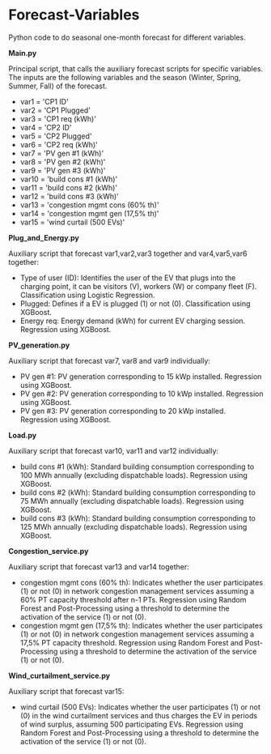 # Forecast-Variables

Python code to do seasonal one-month forecast for different variables.

**Main.py**

Principal script, that calls the auxiliary forecast scripts for specific variables. 
The inputs are the following variables and the season (Winter, Spring, Summer, Fall) of the forecast.
- var1 = 'CP1 ID' 
- var2 = 'CP1 Plugged'
- var3 = 'CP1 req (kWh)'
- var4 = 'CP2 ID'
- var5 = 'CP2 Plugged'
- var6 = 'CP2 req (kWh)'
- var7 = 'PV gen #1 (kWh)'
- var8 = 'PV gen #2 (kWh)'
- var9 = 'PV gen #3 (kWh)'
- var10 = 'build cons #1 (kWh)'
- var11 = 'build cons #2 (kWh)'
- var12 = 'build cons #3 (kWh)'
- var13 = 'congestion mgmt cons (60% th)'
- var14 = 'congestion mgmt gen (17,5% th)'
- var15 = 'wind curtail (500 EVs)'

**Plug_and_Energy.py**

Auxiliary script that forecast var1,var2,var3 together and var4,var5,var6 together:
- Type of user (ID): Identifies the user of the EV that plugs into the charging point, it can be visitors (V), workers (W) or company fleet (F). Classification using Logistic Regression.
- Plugged: Defines if a EV is plugged (1) or not (0). Classification using XGBoost.
- Energy req: Energy demand (kWh) for current EV charging session. Regression using XGBoost. 

**PV_generation.py**

Auxiliary script that forecast var7, var8 and var9 individually:
- PV gen #1: PV generation corresponding to 15 kWp installed. Regression using XGBoost.
- PV gen #2: PV generation corresponding to 10 kWp installed. Regression using XGBoost.
- PV gen #3: PV generation corresponding to 20 kWp installed. Regression using XGBoost.

**Load.py**

Auxiliary script that forecast var10, var11 and var12 individually:
- build cons #1 (kWh): Standard building consumption corresponding to 100 MWh annually (excluding dispatchable loads). Regression using XGBoost.
- build cons #2 (kWh): Standard building consumption corresponding to 75 MWh annually (excluding dispatchable loads). Regression using XGBoost.
- build cons #3 (kWh): Standard building consumption corresponding to 125 MWh annually (excluding dispatchable loads). Regression using XGBoost.

**Congestion_service.py**

Auxiliary script that forecast var13 and var14 together:
- congestion mgmt cons (60% th): Indicates whether the user participates (1) or not (0) in network congestion management services assuming a 60% PT capacity threshold after n-1 PTs. Regression using Random Forest and Post-Processing using a threshold to determine the activation of the service (1) or not (0).
- congestion mgmt gen (17,5% th): Indicates whether the user participates (1) or not (0) in network congestion management services assuming a 17,5% PT capacity threshold. Regression using Random Forest and Post-Processing using a threshold to determine the activation of the service (1) or not (0).

**Wind_curtailment_service.py**

Auxiliary script that forecast var15:
- wind curtail (500 EVs): Indicates whether the user participates (1) or not (0) in the wind curtailment services and thus charges the EV in periods of wind surplus, assuming 500 participating EVs. Regression using Random Forest and Post-Processing using a threshold to determine the activation of the service (1) or not (0).
